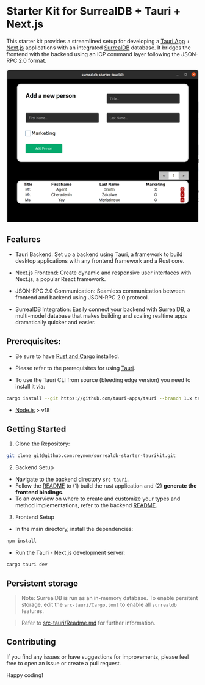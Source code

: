 # Starter Kit for SurrealDB + Tauri + Next.js

This starter kit provides a streamlined setup for developing a [Tauri App](https://tauri.app/) + [Next.js](https://nextjs.org/) applications with an integrated [SurrealDB](https://surrealdb.com/) database. It bridges the frontend with the backend using an ICP command layer following the JSON-RPC 2.0 format.

![surrealdb-starter-taurikit](media/surrealdb-starter-taurikit.png)

## Features

- Tauri Backend: Set up a backend using Tauri, a framework to build desktop applications with any frontend framework and a Rust core.

- Next.js Frontend: Create dynamic and responsive user interfaces with Next.js, a popular React framework.

- JSON-RPC 2.0 Communication: Seamless communication between frontend and backend using JSON-RPC 2.0 protocol.

- SurrealDB Integration: Easily connect your backend with SurrealDB, a multi-model database that makes building and scaling realtime apps dramatically quicker and easier.

## Prerequisites:

- Be sure to have [Rust and Cargo](https://www.rust-lang.org/tools/install) installed.

- Please refer to the prerequisites for using [Tauri](https://tauri.app/v1/guides/getting-started/prerequisites/).

- To use the Tauri CLI from source (bleeding edge version) you need to install it via:

```bash
cargo install --git https://github.com/tauri-apps/tauri --branch 1.x tauri-cli
```

- [Node.js](https://nodejs.org/en/download) > v18

## Getting Started

1. Clone the Repository:

```bash
git clone git@github.com:reymom/surrealdb-starter-taurikit.git
```

2. Backend Setup

- Navigate to the backend directory `src-tauri`.
- Follow the [README](https://github.com/reymom/surrealdb-starter-taurikit/tree/develop/src-tauri#main-commands) to (1) build the rust application and (2) **generate the frontend bindings**.
- To an overview on where to create and customize your types and method implementations, refer to the backend [README](https://github.com/reymom/surrealdb-starter-taurikit/tree/develop/src-tauri#development-overview).

3. Frontend Setup

- In the main directory, install the dependencies:

```bash
npm install
```

- Run the Tauri - Next.js development server:

```
cargo tauri dev
```

## Persistent storage

> Note: SurrealDB is run as an in-memory database. To enable persitent storage, edit the `src-tauri/Cargo.toml` to enable all `surrealdb` features.

> Refer to [src-tauri/Readme.md](https://github.com/reymom/surrealdb-starter-taurikit/tree/develop/src-tauri#persistent-storage) for further information.

## Contributing

If you find any issues or have suggestions for improvements, please feel free to open an issue or create a pull request.

Happy coding!
